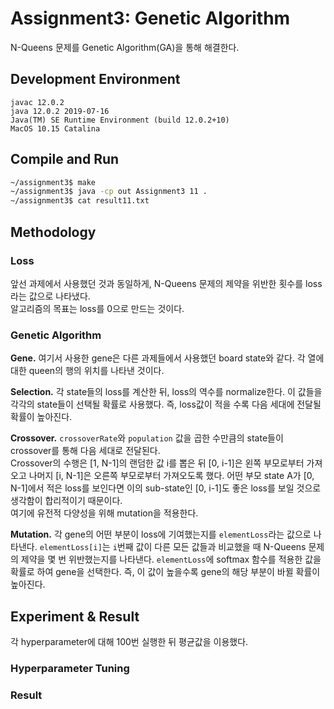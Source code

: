 # Assignment3: Genetic Algorithm
N-Queens 문제를 Genetic Algorithm(GA)을 통해 해결한다. 


## Development Environment
```
javac 12.0.2
java 12.0.2 2019-07-16
Java(TM) SE Runtime Environment (build 12.0.2+10)
MacOS 10.15 Catalina
```


## Compile and Run
```bash
~/assignment3$ make
~/assignment3$ java -cp out Assignment3 11 .
~/assignment3$ cat result11.txt
```

## Methodology

### Loss
앞선 과제에서 사용했던 것과 동일하게, N-Queens 문제의 제약을 위반한 횟수를 loss라는 값으로 나타냈다.  
알고리즘의 목표는 loss를 0으로 만드는 것이다.

### Genetic Algorithm

**Gene.** 
여기서 사용한 gene은 다른 과제들에서 사용했던 board state와 같다. 
각 열에 대한 queen의 행의 위치를 나타낸 것이다.  

**Selection.**
각 state들의 loss를 계산한 뒤, loss의 역수를 normalize한다. 
이 값들을 각각의 state들이 선택될 확률로 사용했다.
즉, loss값이 적을 수록 다음 세대에 전달될 확률이 높아진다.  

**Crossover.**
`crossoverRate`와 `population` 값을 곱한 수만큼의 state들이 crossover를 통해 다음 세대로 전달된다.  
Crossover의 수행은 [1, N-1]의 랜덤한 값 i를 뽑은 뒤 [0, i-1]은 왼쪽 부모로부터 가져오고 나머지 [i, N-1]은 오른쪽 부모로부터 가져오도록 했다.
어떤 부모 state A가 [0, N-1]에서 적은 loss를 보인다면 이의 sub-state인 [0, i-1]도 좋은 loss를 보일 것으로 생각함이 합리적이기 때문이다.  
여기에 유전적 다양성을 위해 mutation을 적용한다.  

**Mutation.**
각 gene의 어떤 부분이 loss에 기여했는지를 `elementLoss`라는 값으로 나타낸다.
`elementLoss[i]`는 `i`번째 값이 다른 모든 값들과 비교했을 때 N-Queens 문제의 제약을 몇 번 위반했는지를 나타낸다.
`elementLoss`에 softmax 함수를 적용한 값을 확률로 하여 gene을 선택한다. 
즉, 이 값이 높을수록 gene의 해당 부분이 바뀔 확률이 높아진다.  

## Experiment & Result
각 hyperparameter에 대해 100번 실행한 뒤 평균값을 이용했다. 

### Hyperparameter Tuning

#### 

### Result